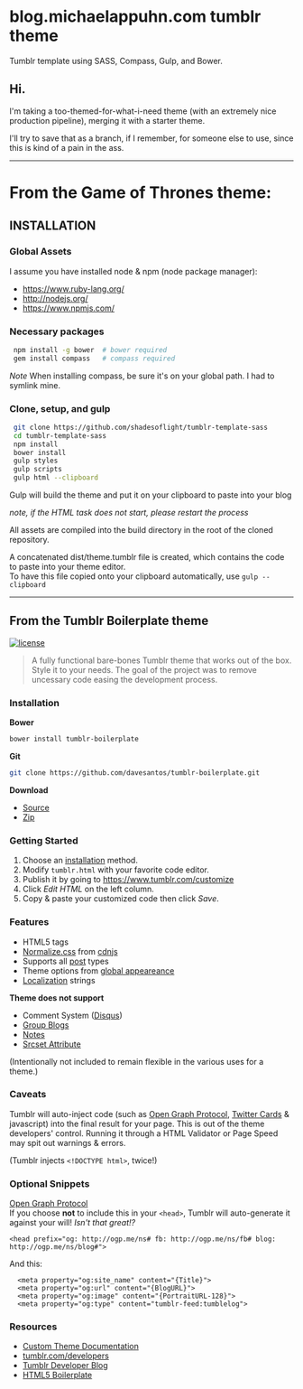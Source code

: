 # blog.michaelappuhn.com tumblr theme

Tumblr template using SASS, Compass, Gulp, and Bower.

## Hi.
I'm taking a too-themed-for-what-i-need theme (with an extremely nice production pipeline), merging it with a starter theme. 

I'll try to save that as a branch, if I remember, for someone else to use, since this is kind of a pain in the ass.


-----

# From the Game of Thrones theme:

## INSTALLATION
### Global Assets
I assume you have installed node & npm (node package manager):

+ https://www.ruby-lang.org/
+ http://nodejs.org/
+ https://www.npmjs.com/

### Necessary packages
```bash
 npm install -g bower  # bower required
 gem install compass   # compass required
```
*Note* When installing compass, be sure it's on your global path.  I had to symlink mine.

### Clone, setup, and gulp
```bash
 git clone https://github.com/shadesoflight/tumblr-template-sass
 cd tumblr-template-sass
 npm install
 bower install
 gulp styles
 gulp scripts
 gulp html --clipboard
```

Gulp will build the theme and put it on your clipboard to paste into your blog

*note, if the HTML task does not start, please restart the process*

All assets are compiled into the build directory in the root of the cloned repository.

A concatenated dist/theme.tumblr file is created, which contains the code to paste into your theme editor.  
To have this file copied onto your clipboard automatically, use `gulp --clipboard` 


------


From the Tumblr Boilerplate theme
------
[![license](https://img.shields.io/github/license/mashape/apistatus.svg)](https://github.com/davesantos/tumblr-boilerplate/blob/master/LICENSE.md)

> A fully functional bare-bones Tumblr theme that works out of the box. Style it to your needs. The goal of the project was to remove uncessary code easing the development process.

### Installation

**Bower**

```sh
bower install tumblr-boilerplate
```

**Git**

```sh
git clone https://github.com/davesantos/tumblr-boilerplate.git
```

**Download**

- [Source](https://raw.githubusercontent.com/davesantos/tumblr-boilerplate/master/tumblr.html)
- [Zip](https://github.com/davesantos/tumblr-boilerplate/archive/master.zip)

### Getting Started

1. Choose an [installation](#installation) method.
2. Modify `tumblr.html` with your favorite code editor.
3. Publish it by going to https://www.tumblr.com/customize
4. Click *Edit HTML* on the left column.
5. Copy & paste your customized code then click *Save*.


### Features

* HTML5 tags
* [Normalize.css](https://necolas.github.io/normalize.css/) from [cdnjs](https://cdnjs.com/)
* Supports all [post](https://www.tumblr.com/docs/en/custom_themes#posts) types
* Theme options from [global appeareance](https://www.tumblr.com/docs/en/custom_themes#global_appearance)
* [Localization](https://www.tumblr.com/docs/en/custom_themes#localization) strings

__Theme does not support__

* Comment System ([Disqus](https://disqus.com))
* [Group Blogs](https://www.tumblr.com/docs/en/custom_themes#group-blogs)
* [Notes](https://www.tumblr.com/docs/en/custom_themes#notes)
* [Srcset Attribute](https://caniuse.com/#search=srcset)

(Intentionally not included to remain flexible in the various uses for a theme.)

### Caveats

Tumblr will auto-inject code (such as [Open Graph Protocol](http://ogp.me), [Twitter Cards](https://dev.twitter.com/cards/overview) & javascript) into the final result for your page. This is out of the theme developers' control. Running it through a HTML Validator or Page Speed may spit out warnings & errors.

(Tumblr injects `<!DOCTYPE html>`, twice!)

### Optional Snippets

[Open Graph Protocol](http://ogp.me)<br>
If you choose **not** to include this in your `<head>`, Tumblr will auto-generate it against your will! _Isn't that great!?_

```
<head prefix="og: http://ogp.me/ns# fb: http://ogp.me/ns/fb# blog: http://ogp.me/ns/blog#">
```
And this:

```
  <meta property="og:site_name" content="{Title}">
  <meta property="og:url" content="{BlogURL}">
  <meta property="og:image" content="{PortraitURL-128}">
  <meta property="og:type" content="tumblr-feed:tumblelog">
```

### Resources
* [Custom Theme Documentation](https://www.tumblr.com/docs/en/custom_themes)
* [tumblr.com/developers](https://www.tumblr.com/developers)
* [Tumblr Developer Blog](http://developers.tumblr.com)
* [HTML5 Boilerplate](https://html5boilerplate.com)
